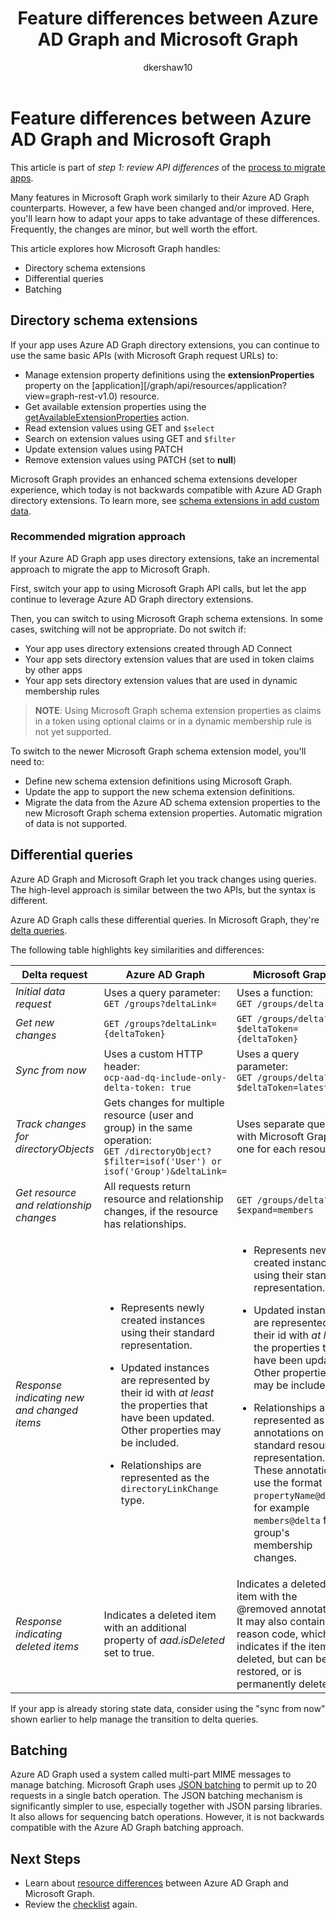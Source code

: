 ﻿---
title: "Feature differences between Azure AD Graph and Microsoft Graph"
description: "Describes feature differences between Azure Active Directory (Azure AD) API and Microsoft Graph API, in order to help you migrate apps quickly and easily."
author: "dkershaw10"
localization_priority: Normal
ms.prod: "azure-active-directory"
---

# Feature differences between Azure AD Graph and Microsoft Graph

This article is part of *step 1: review API differences* of the [process to migrate apps](migrate-azure-ad-graph-planning-checklist.md).

Many features in Microsoft Graph work similarly to their Azure AD Graph counterparts. However, a few have been changed and/or improved. Here, you'll learn how to adapt your apps to take advantage of these differences.  Frequently, the changes are minor, but well worth the effort.

This article explores how Microsoft Graph handles:

- Directory schema extensions
- Differential queries
- Batching

## Directory schema extensions

If your app uses Azure AD Graph directory extensions, you can continue to use the same basic APIs (with Microsoft Graph request URLs) to:

- Manage extension property definitions using the **extensionProperties** property on the [application][/graph/api/resources/application?view=graph-rest-v1.0) resource.
- Get available extension properties using the [getAvailableExtensionProperties](/graph/api/directoryobject-getavailableextensionproperties?view=graph-rest-v1.0) action.
- Read extension values using GET and `$select`
- Search on extension values using GET and `$filter`
- Update extension values using PATCH
- Remove extension values using PATCH (set to **null**)

Microsoft Graph provides an enhanced schema extensions developer experience, which today is not backwards compatible with Azure AD Graph directory extensions. To learn more, see [schema extensions in add custom data](./extensibility-overview.md#schema-extensions).

### Recommended migration approach

If your Azure AD Graph app uses directory extensions, take an incremental approach to migrate the app to Microsoft Graph.

First, switch your app to using Microsoft Graph API calls, but let the app continue to leverage Azure AD Graph directory extensions.

Then, you can switch to using Microsoft Graph schema extensions. In some cases, switching will not be appropriate. Do not switch if:

- Your app uses directory extensions created through AD Connect
- Your app sets directory extension values that are used in token claims by other apps
- Your app sets directory extension values that are used in dynamic membership rules 

>**NOTE**: Using Microsoft Graph schema extension properties as claims in a token using optional claims or in a dynamic membership rule is not yet supported.

To switch to the newer Microsoft Graph schema extension model, you'll need to:

- Define new schema extension definitions using Microsoft Graph.
- Update the app to support the new schema extension definitions.
- Migrate the data from the Azure AD schema extension properties to the new Microsoft Graph schema extension properties.  Automatic migration of data is not supported.

## Differential queries

Azure AD Graph and Microsoft Graph let you track changes using queries.  The high-level approach is similar between the two APIs, but the syntax is different.

Azure AD Graph calls these differential queries.  In Microsoft Graph, they're [delta queries](./delta-query-overview.md).

The following table highlights key similarities and differences:

| Delta request                               | Azure AD Graph                                                                                                                                                                                                                                                                                                                         | Microsoft Graph                                                                                                                                                                                                                                                                                                                                                                                                                                                                  |
| ------------------------------------------- | -------------------------------------------------------------------------------------------------------------------------------------------------------------------------------------------------------------------------------------------------------------------------------------------------------------------------------------- | -------------------------------------------------------------------------------------------------------------------------------------------------------------------------------------------------------------------------------------------------------------------------------------------------------------------------------------------------------------------------------------------------------------------------------------------------------------------------------- |
| _Initial data request_                      | Uses a query parameter:<br>`GET /groups?deltaLink=`                                                                                                                                                                                                                                                                                    | Uses a function: <br> `GET /groups/delta`                                                                                                                                                                                                                                                                                                                                                                                                                                        |
| _Get new changes_                           | `GET /groups?deltaLink={deltaToken}`                                                                                                                                                                                                                                                                                                   | `GET /groups/delta?$deltaToken={deltaToken}`                                                                                                                                                                                                                                                                                                                                                                                                                                     |
| _Sync from now_                             | Uses a custom HTTP header:<br> `ocp-aad-dq-include-only-delta-token: true`                                                                                                                                                                                                                                                             | Uses a query parameter: <br> `GET /groups/delta?$deltaToken=latest`                                                                                                                                                                                                                                                                                                                                                                                                              |
| _Track changes for directoryObjects_        | Gets changes for multiple resource (user and group) in the same operation:&nbsp;&nbsp;<br> `GET /directoryObject?$filter=isof('User') or isof('Group')&deltaLink=`                                                                                                                                                                     | Uses separate queries with Microsoft Graph, one for each resource.                                                                                                                                                                                                                                                                                                                                                                                                               |
| _Get resource and relationship changes_     | All requests return resource and relationship changes, if the resource has relationships.                                                                                                                                                                                                                                              | `GET /groups/delta?$expand=members`                                                                                                                                                                                                                                                                                                                                                                                                                                              |
| _Response indicating new and changed items_ | <ul><li><p>Represents newly created instances using their standard representation.</p></li><li><p>Updated instances are represented by their id with *at least* the properties that have been updated. Other properties may be included.</p></li><li><p>Relationships are represented as the `directoryLinkChange` type.</p></li></ul> | <ul><li><p>Represents newly created instances using their standard representation.</p></li><li><p>Updated instances are represented by their id with *at least* the properties that have been updated. Other properties may be included.</p></li><li><p>Relationships are represented as annotations on the standard resource representation. These annotations use the format `propertyName@delta`, for example `members@delta` for a group's membership changes.</p></li></ul> |
| _Response indicating  deleted items_        | Indicates a deleted item with an additional property of *aad.isDeleted* set to true.                                                                                                                                                                                                                                                   | Indicates a deleted item with the \@removed annotation. It may also contain a reason code, which indicates if the item is deleted, but can be restored, or is permanently deleted.                                                                                                                                                                                                                                                                                               |

If your app is already storing state data, consider using the "sync from now" shown earlier to help manage the transition to delta queries.

## Batching

Azure AD Graph used a system called multi-part MIME messages to manage batching.  Microsoft Graph uses [JSON batching](json-batching.md) to permit up to 20 requests in a single batch operation. The JSON batching mechanism is significantly simpler to use, especially together with JSON parsing libraries.  It also allows for sequencing batch operations.  However, it is not backwards compatible with the Azure AD Graph batching approach.

## Next Steps

- Learn about [resource differences](migrate-azure-ad-graph-resource-differences.md) between Azure AD Graph and Microsoft Graph.
- Review the [checklist](migrate-azure-ad-graph-planning-checklist.md) again.

<!-- {
  "type": "#page.annotation",
  "suppressions": [
    "Warning: /concepts/migrate-azure-ad-graph-feature-changes.md:
      Failed to parse any rows out of table with headers: |Task|Azure AD Graph|Microsoft Graph|"
  ],
}
-->
